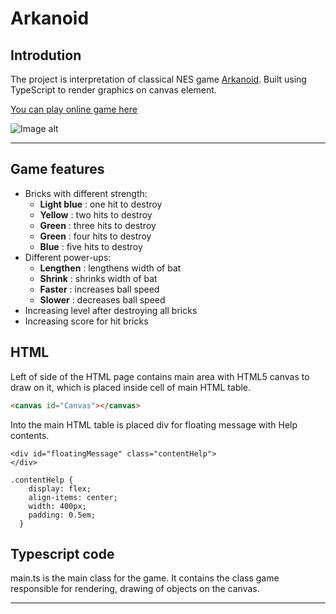 # Arkanoid

    
## Introdution
The project is interpretation of classical NES game [Arkanoid](https://en.wikipedia.org/wiki/Arkanoid).
Built using TypeScript to render graphics on canvas element. 

[You can play online game here](https://en.wikipedia.org/wiki/Arkanoid)

![Image alt](https://github.com/YuryYuhno/TypeScript_Arkanoid/blob/main/Images/Main.png)
___

## Game features

- Bricks with different strength:
    - __Light blue__ : one hit to destroy
    - __Yellow__ : two hits to destroy
    - __Green__ : three hits to destroy
    - __Green__ : four hits to destroy
    - __Blue__ : five hits to destroy
- Different power-ups:
    - __Lengthen__ : lengthens width of bat
    - __Shrink__ : shrinks width of bat
    - __Faster__ : increases ball speed
    - __Slower__ : decreases ball speed
- Increasing level after destroying all bricks
- Increasing score for hit bricks
## HTML
Left of side of the HTML page contains main area with HTML5 canvas to draw on it, which is placed inside cell of main HTML table.

```HTML
<canvas id="Canvas"></canvas>
```
Into the main HTML table is placed div for floating message with Help contents.
```
<div id="floatingMessage" class="contentHelp">
</div>
```

```
.contentHelp {
    display: flex;
    align-items: center;
    width: 400px;
    padding: 0.5em;
  }
 ```
 
## Typescript code

main.ts is the main class for the game. It contains the class game responsible for rendering, drawing of objects on the canvas.

___

